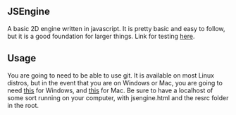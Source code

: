 ## JSEngine
A basic 2D engine written in javascript. It is pretty basic and easy to follow, but it is a good foundation for larger things.
Link for testing [here](https://drdingleberry.github.io/jsengine/jsengine).
## Usage
You are going to need to be able to use git. It is available on most Linux distros, but in the event that you are on Windows or Mac, you are going to need [this](https://gitforwindows.org/) for Windows, and [this](https://git-scm.com/download/mac) for Mac. Be sure to have a localhost of some sort running on your computer, with jsengine.html and the resrc folder in the root.
